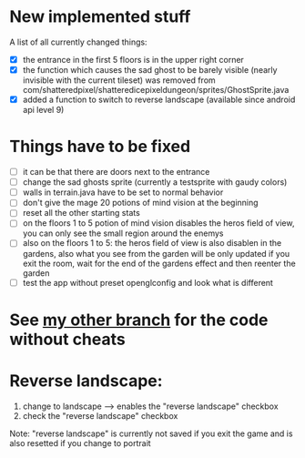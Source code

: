 New implemented stuff
=============
A list of all currently changed things:
- [x] the entrance in the first 5 floors is in the upper right corner
- [x] the function which causes the sad ghost to be barely visible (nearly invisible with the current tileset) was removed from com/shatteredpixel/shatteredicepixeldungeon/sprites/GhostSprite.java
- [x] added a function to switch to reverse landscape (available since android api level 9) 

Things have to be fixed
============
- [ ] it can be that there are doors next to the entrance
- [ ] change the sad ghosts sprite (currently a testsprite with gaudy colors)
- [ ] walls in terrain.java have to be set to normal behavior
- [ ] don't give the mage 20 potions of mind vision at the beginning
- [ ] reset all the other starting stats
- [ ] on the floors 1 to 5 potion of mind vision disables the heros field of view, you can only see the small region around the enemys
- [ ] also on the floors 1 to 5: the heros field of view is also disablen in the gardens, also what you see from the garden will be only updated if you exit the room, wait for the end of the gardens effect and then reenter the garden 
-  [ ] test the app without preset openglconfig and look what is different

See [my other branch](https://github.com/Sarius997/PD-ice/tree/first-version-without-cheats) for the code without cheats
============

Reverse landscape:
============
1. change to landscape --> enables the "reverse landscape" checkbox
2. check the "reverse landscape" checkbox

Note: "reverse landscape" is currently not saved if you exit the game and is also resetted if you change to portrait
